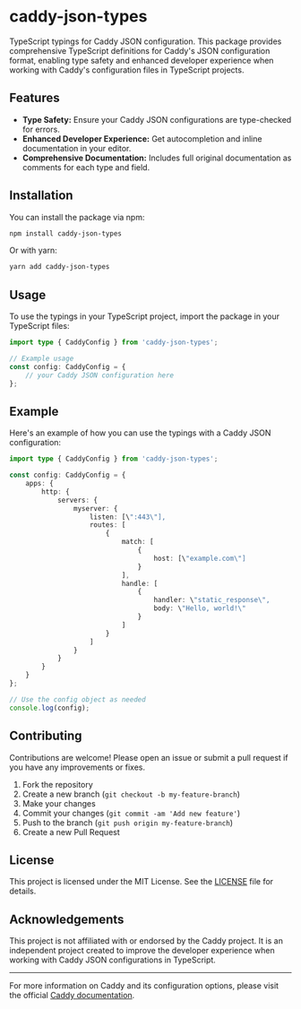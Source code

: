 # caddy-json-types

TypeScript typings for Caddy JSON configuration. This package provides comprehensive TypeScript definitions for Caddy's JSON configuration format, enabling type safety and enhanced developer experience when working with Caddy's configuration files in TypeScript projects.

## Features

- **Type Safety:** Ensure your Caddy JSON configurations are type-checked for errors.
- **Enhanced Developer Experience:** Get autocompletion and inline documentation in your editor.
- **Comprehensive Documentation:** Includes full original documentation as comments for each type and field.


## Installation

You can install the package via npm:

```bash
npm install caddy-json-types
```

Or with yarn:

```bash
yarn add caddy-json-types
```

## Usage

To use the typings in your TypeScript project, import the package in your TypeScript files:

```typescript
import type { CaddyConfig } from 'caddy-json-types';

// Example usage
const config: CaddyConfig = {
    // your Caddy JSON configuration here
};
```

## Example

Here's an example of how you can use the typings with a Caddy JSON configuration:

```typescript
import type { CaddyConfig } from 'caddy-json-types';

const config: CaddyConfig = {
    apps: {
        http: {
            servers: {
                myserver: {
                    listen: [\":443\"],
                    routes: [
                        {
                            match: [
                                {
                                    host: [\"example.com\"]
                                }
                            ],
                            handle: [
                                {
                                    handler: \"static_response\",
                                    body: \"Hello, world!\"
                                }
                            ]
                        }
                    ]
                }
            }
        }
    }
};

// Use the config object as needed
console.log(config);
```

## Contributing

Contributions are welcome! Please open an issue or submit a pull request if you have any improvements or fixes.

1. Fork the repository
2. Create a new branch (`git checkout -b my-feature-branch`)
3. Make your changes
4. Commit your changes (`git commit -am 'Add new feature'`)
5. Push to the branch (`git push origin my-feature-branch`)
6. Create a new Pull Request

## License

This project is licensed under the MIT License. See the [LICENSE](LICENSE) file for details.

## Acknowledgements

This project is not affiliated with or endorsed by the Caddy project. It is an independent project created to improve the developer experience when working with Caddy JSON configurations in TypeScript.

---

For more information on Caddy and its configuration options, please visit the official [Caddy documentation](https://caddyserver.com/docs/).

